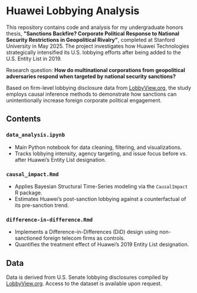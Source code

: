 # Huawei Lobbying Analysis

This repository contains code and analysis for my undergraduate honors thesis, **"Sanctions Backfire? Corporate Political Response to National Security Restrictions in Geopolitical Rivalry"**, completed at Stanford University in May 2025. The project investigates how Huawei Technologies strategically intensified its U.S. lobbying efforts after being added to the U.S. Entity List in 2019.

Research question: **How do multinational corporations from geopolitical adversaries respond when targeted by national security sanctions?**

Based on firm-level lobbying disclosure data from [LobbyView.org](https://www.lobbyview.org/), the study employs causal inference methods to demonstrate how sanctions can unintentionally increase foreign corporate political engagement.

## Contents

### `data_analysis.ipynb`
- Main Python notebook for data cleaning, filtering, and visualizations.
- Tracks lobbying intensity, agency targeting, and issue focus before vs. after Huawei’s Entity List designation.

### `causal_impact.Rmd`
- Applies Bayesian Structural Time-Series modeling via the `CausalImpact` R package.
- Estimates Huawei’s post-sanction lobbying against a counterfactual of its pre-sanction trend.

### `difference-in-difference.Rmd`
- Implements a Difference-in-Differences (DiD) design using non-sanctioned foreign telecom firms as controls.
- Quantifies the treatment effect of Huawei’s 2019 Entity List designation.

## Data

Data is derived from U.S. Senate lobbying disclosures compiled by [LobbyView.org](https://www.lobbyview.org/). Access to the dataset is available upon request.